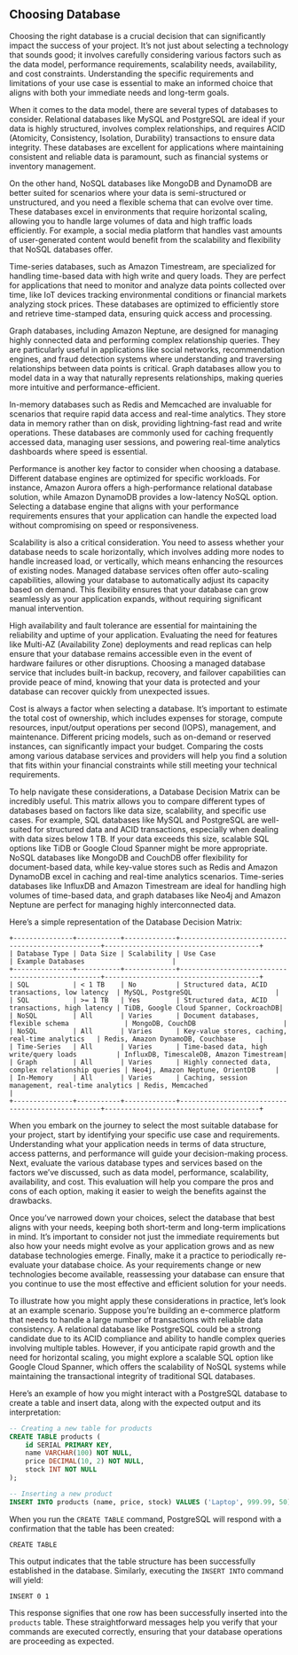 ## Choosing Database

Choosing the right database is a crucial decision that can significantly impact the success of your project. It’s not just about selecting a technology that sounds good; it involves carefully considering various factors such as the data model, performance requirements, scalability needs, availability, and cost constraints. Understanding the specific requirements and limitations of your use case is essential to make an informed choice that aligns with both your immediate needs and long-term goals.

When it comes to the data model, there are several types of databases to consider. Relational databases like MySQL and PostgreSQL are ideal if your data is highly structured, involves complex relationships, and requires ACID (Atomicity, Consistency, Isolation, Durability) transactions to ensure data integrity. These databases are excellent for applications where maintaining consistent and reliable data is paramount, such as financial systems or inventory management.

On the other hand, NoSQL databases like MongoDB and DynamoDB are better suited for scenarios where your data is semi-structured or unstructured, and you need a flexible schema that can evolve over time. These databases excel in environments that require horizontal scaling, allowing you to handle large volumes of data and high traffic loads efficiently. For example, a social media platform that handles vast amounts of user-generated content would benefit from the scalability and flexibility that NoSQL databases offer.

Time-series databases, such as Amazon Timestream, are specialized for handling time-based data with high write and query loads. They are perfect for applications that need to monitor and analyze data points collected over time, like IoT devices tracking environmental conditions or financial markets analyzing stock prices. These databases are optimized to efficiently store and retrieve time-stamped data, ensuring quick access and processing.

Graph databases, including Amazon Neptune, are designed for managing highly connected data and performing complex relationship queries. They are particularly useful in applications like social networks, recommendation engines, and fraud detection systems where understanding and traversing relationships between data points is critical. Graph databases allow you to model data in a way that naturally represents relationships, making queries more intuitive and performance-efficient.

In-memory databases such as Redis and Memcached are invaluable for scenarios that require rapid data access and real-time analytics. They store data in memory rather than on disk, providing lightning-fast read and write operations. These databases are commonly used for caching frequently accessed data, managing user sessions, and powering real-time analytics dashboards where speed is essential.

Performance is another key factor to consider when choosing a database. Different database engines are optimized for specific workloads. For instance, Amazon Aurora offers a high-performance relational database solution, while Amazon DynamoDB provides a low-latency NoSQL option. Selecting a database engine that aligns with your performance requirements ensures that your application can handle the expected load without compromising on speed or responsiveness.

Scalability is also a critical consideration. You need to assess whether your database needs to scale horizontally, which involves adding more nodes to handle increased load, or vertically, which means enhancing the resources of existing nodes. Managed database services often offer auto-scaling capabilities, allowing your database to automatically adjust its capacity based on demand. This flexibility ensures that your database can grow seamlessly as your application expands, without requiring significant manual intervention.

High availability and fault tolerance are essential for maintaining the reliability and uptime of your application. Evaluating the need for features like Multi-AZ (Availability Zone) deployments and read replicas can help ensure that your database remains accessible even in the event of hardware failures or other disruptions. Choosing a managed database service that includes built-in backup, recovery, and failover capabilities can provide peace of mind, knowing that your data is protected and your database can recover quickly from unexpected issues.

Cost is always a factor when selecting a database. It’s important to estimate the total cost of ownership, which includes expenses for storage, compute resources, input/output operations per second (IOPS), management, and maintenance. Different pricing models, such as on-demand or reserved instances, can significantly impact your budget. Comparing the costs among various database services and providers will help you find a solution that fits within your financial constraints while still meeting your technical requirements.

To help navigate these considerations, a Database Decision Matrix can be incredibly useful. This matrix allows you to compare different types of databases based on factors like data size, scalability, and specific use cases. For example, SQL databases like MySQL and PostgreSQL are well-suited for structured data and ACID transactions, especially when dealing with data sizes below 1 TB. If your data exceeds this size, scalable SQL options like TiDB or Google Cloud Spanner might be more appropriate. NoSQL databases like MongoDB and CouchDB offer flexibility for document-based data, while key-value stores such as Redis and Amazon DynamoDB excel in caching and real-time analytics scenarios. Time-series databases like InfluxDB and Amazon Timestream are ideal for handling high volumes of time-based data, and graph databases like Neo4j and Amazon Neptune are perfect for managing highly interconnected data.

Here’s a simple representation of the Database Decision Matrix:

```
+---------------+-----------+-------------+--------------------------------------------------+---------------------------------------+
| Database Type | Data Size | Scalability | Use Case                                         | Example Databases                      |
+---------------+-----------+-------------+--------------------------------------------------+---------------------------------------+
| SQL           | < 1 TB    | No          | Structured data, ACID transactions, low latency  | MySQL, PostgreSQL                     |
| SQL           | >= 1 TB   | Yes         | Structured data, ACID transactions, high latency | TiDB, Google Cloud Spanner, CockroachDB|
| NoSQL         | All       | Varies      | Document databases, flexible schema              | MongoDB, CouchDB                      |
| NoSQL         | All       | Varies      | Key-value stores, caching, real-time analytics   | Redis, Amazon DynamoDB, Couchbase      |
| Time-Series   | All       | Varies      | Time-based data, high write/query loads          | InfluxDB, TimescaleDB, Amazon Timestream|
| Graph         | All       | Varies      | Highly connected data, complex relationship queries | Neo4j, Amazon Neptune, OrientDB     |
| In-Memory     | All       | Varies      | Caching, session management, real-time analytics | Redis, Memcached                      |
+---------------+-----------+-------------+--------------------------------------------------+---------------------------------------+
```

When you embark on the journey to select the most suitable database for your project, start by identifying your specific use case and requirements. Understanding what your application needs in terms of data structure, access patterns, and performance will guide your decision-making process. Next, evaluate the various database types and services based on the factors we’ve discussed, such as data model, performance, scalability, availability, and cost. This evaluation will help you compare the pros and cons of each option, making it easier to weigh the benefits against the drawbacks.

Once you’ve narrowed down your choices, select the database that best aligns with your needs, keeping both short-term and long-term implications in mind. It’s important to consider not just the immediate requirements but also how your needs might evolve as your application grows and as new database technologies emerge. Finally, make it a practice to periodically re-evaluate your database choice. As your requirements change or new technologies become available, reassessing your database can ensure that you continue to use the most effective and efficient solution for your needs.

To illustrate how you might apply these considerations in practice, let’s look at an example scenario. Suppose you’re building an e-commerce platform that needs to handle a large number of transactions with reliable data consistency. A relational database like PostgreSQL could be a strong candidate due to its ACID compliance and ability to handle complex queries involving multiple tables. However, if you anticipate rapid growth and the need for horizontal scaling, you might explore a scalable SQL option like Google Cloud Spanner, which offers the scalability of NoSQL systems while maintaining the transactional integrity of traditional SQL databases.

Here’s an example of how you might interact with a PostgreSQL database to create a table and insert data, along with the expected output and its interpretation:

```sql
-- Creating a new table for products
CREATE TABLE products (
    id SERIAL PRIMARY KEY,
    name VARCHAR(100) NOT NULL,
    price DECIMAL(10, 2) NOT NULL,
    stock INT NOT NULL
);

-- Inserting a new product
INSERT INTO products (name, price, stock) VALUES ('Laptop', 999.99, 50);
```

When you run the `CREATE TABLE` command, PostgreSQL will respond with a confirmation that the table has been created:

```
CREATE TABLE
```

This output indicates that the table structure has been successfully established in the database. Similarly, executing the `INSERT INTO` command will yield:

```
INSERT 0 1
```

This response signifies that one row has been successfully inserted into the `products` table. These straightforward messages help you verify that your commands are executed correctly, ensuring that your database operations are proceeding as expected.
